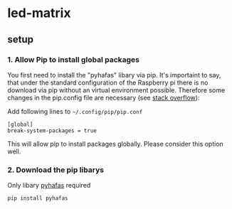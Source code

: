 # led-matrix

## setup
### 1. Allow Pip to install global packages
You first need to install the "pyhafas" libary via pip. It's importaint to say, that under the standard configuration of the Raspberry pi there is no download via pip without an virtual environment possible. Therefore some changes in the pip.config file are necessary (see [stack overflow](https://stackoverflow.com/questions/75608323/how-do-i-solve-error-externally-managed-environment-every-time-i-use-pip-3)):

Add following lines to ```~/.config/pip/pip.conf```

```
[global]
break-system-packages = true
```
This will allow pip to install packages globally. 
Please consider this option well.

### 2. Download the pip libarys
Only libary [pyhafas](https://github.com/FahrplanDatenGarten/pyhafas) required
```
pip install pyhafas
```
